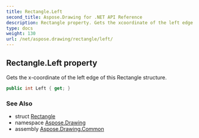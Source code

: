 ```yaml
---
title: Rectangle.Left
second_title: Aspose.Drawing for .NET API Reference
description: Rectangle property. Gets the xcoordinate of the left edge of this Rectangle structure
type: docs
weight: 130
url: /net/aspose.drawing/rectangle/left/
---
```

## Rectangle.Left property

Gets the x-coordinate of the left edge of this Rectangle structure.

```csharp
public int Left { get; }
```

### See Also

* struct [Rectangle](../)
* namespace [Aspose.Drawing](../../rectangle/)
* assembly [Aspose.Drawing.Common](../../../)


